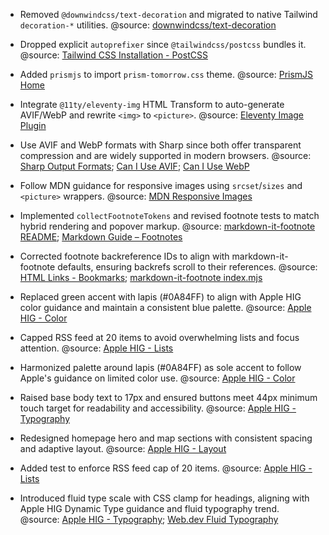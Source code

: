 - Removed `@downwindcss/text-decoration` and migrated to native Tailwind `decoration-*` utilities. @source: [downwindcss/text-decoration](https://github.com/downwindcss/text-decoration)
- Dropped explicit `autoprefixer` since `@tailwindcss/postcss` bundles it. @source: [Tailwind CSS Installation - PostCSS](https://tailwindcss.com/docs/installation#postcss)
- Added `prismjs` to import `prism-tomorrow.css` theme. @source: [PrismJS Home](https://prismjs.com/)
- Integrate `@11ty/eleventy-img` HTML Transform to auto-generate AVIF/WebP and rewrite `<img>` to `<picture>`. @source: [Eleventy Image Plugin](https://www.11ty.dev/docs/plugins/image/)
- Use AVIF and WebP formats with Sharp since both offer transparent compression and are widely supported in modern browsers. @source: [Sharp Output Formats](https://sharp.pixelplumbing.com/api-output); [Can I Use AVIF](https://raw.githubusercontent.com/Fyrd/caniuse/main/features-json/avif.json); [Can I Use WebP](https://raw.githubusercontent.com/Fyrd/caniuse/main/features-json/webp.json)
- Follow MDN guidance for responsive images using `srcset`/`sizes` and `<picture>` wrappers. @source: [MDN Responsive Images](https://developer.mozilla.org/en-US/docs/Learn/HTML/Multimedia_and_embedding/Responsive_images)
- Implemented `collectFootnoteTokens` and revised footnote tests to match hybrid rendering and popover markup. @source: [markdown-it-footnote README](https://raw.githubusercontent.com/markdown-it/markdown-it-footnote/master/README.md); [Markdown Guide – Footnotes](https://www.markdownguide.org/extended-syntax/#footnotes)
- Corrected footnote backreference IDs to align with markdown-it-footnote defaults, ensuring backrefs scroll to their references. @source: [HTML Links - Bookmarks](https://www.w3schools.com/html/html_links_bookmarks.asp); [markdown-it-footnote index.mjs](https://raw.githubusercontent.com/markdown-it/markdown-it-footnote/master/index.mjs)

- Replaced green accent with lapis (#0A84FF) to align with Apple HIG color guidance and maintain a consistent blue palette. @source: [Apple HIG - Color](https://developer.apple.com/design/human-interface-guidelines/color)
- Capped RSS feed at 20 items to avoid overwhelming lists and focus attention. @source: [Apple HIG - Lists](https://developer.apple.com/design/human-interface-guidelines/lists)
- Harmonized palette around lapis (#0A84FF) as sole accent to follow Apple's guidance on limited color use. @source: [Apple HIG - Color](https://developer.apple.com/design/human-interface-guidelines/color)
- Raised base body text to 17px and ensured buttons meet 44px minimum touch target for readability and accessibility. @source: [Apple HIG - Typography](https://developer.apple.com/design/human-interface-guidelines/typography)
- Redesigned homepage hero and map sections with consistent spacing and adaptive layout. @source: [Apple HIG - Layout](https://developer.apple.com/design/human-interface-guidelines/layout)
- Added test to enforce RSS feed cap of 20 items. @source: [Apple HIG - Lists](https://developer.apple.com/design/human-interface-guidelines/lists)
- Introduced fluid type scale with CSS clamp for headings, aligning with Apple HIG Dynamic Type guidance and fluid typography trend. @source: [Apple HIG - Typography](https://developer.apple.com/design/human-interface-guidelines/typography); [Web.dev Fluid Typography](https://web.dev/fluid-typography/)

